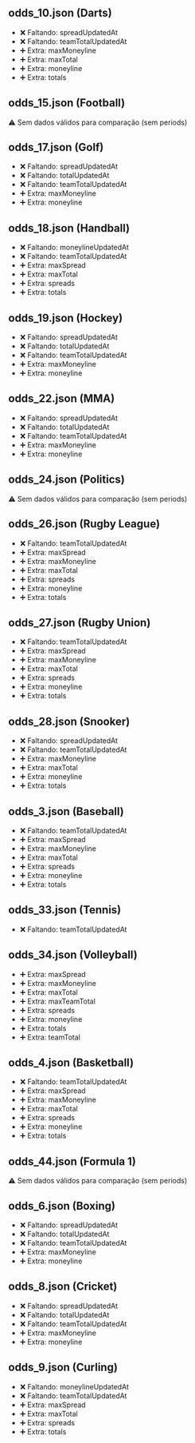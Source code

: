 ## odds_10.json (Darts)
- ❌ Faltando: spreadUpdatedAt
- ❌ Faltando: teamTotalUpdatedAt
- ➕ Extra: maxMoneyline
- ➕ Extra: maxTotal
- ➕ Extra: moneyline
- ➕ Extra: totals

## odds_15.json (Football)
⚠️ Sem dados válidos para comparação (sem periods)

## odds_17.json (Golf)
- ❌ Faltando: spreadUpdatedAt
- ❌ Faltando: totalUpdatedAt
- ❌ Faltando: teamTotalUpdatedAt
- ➕ Extra: maxMoneyline
- ➕ Extra: moneyline

## odds_18.json (Handball)
- ❌ Faltando: moneylineUpdatedAt
- ❌ Faltando: teamTotalUpdatedAt
- ➕ Extra: maxSpread
- ➕ Extra: maxTotal
- ➕ Extra: spreads
- ➕ Extra: totals

## odds_19.json (Hockey)
- ❌ Faltando: spreadUpdatedAt
- ❌ Faltando: totalUpdatedAt
- ❌ Faltando: teamTotalUpdatedAt
- ➕ Extra: maxMoneyline
- ➕ Extra: moneyline

## odds_22.json (MMA)
- ❌ Faltando: spreadUpdatedAt
- ❌ Faltando: totalUpdatedAt
- ❌ Faltando: teamTotalUpdatedAt
- ➕ Extra: maxMoneyline
- ➕ Extra: moneyline

## odds_24.json (Politics)
⚠️ Sem dados válidos para comparação (sem periods)

## odds_26.json (Rugby League)
- ❌ Faltando: teamTotalUpdatedAt
- ➕ Extra: maxSpread
- ➕ Extra: maxMoneyline
- ➕ Extra: maxTotal
- ➕ Extra: spreads
- ➕ Extra: moneyline
- ➕ Extra: totals

## odds_27.json (Rugby Union)
- ❌ Faltando: teamTotalUpdatedAt
- ➕ Extra: maxSpread
- ➕ Extra: maxMoneyline
- ➕ Extra: maxTotal
- ➕ Extra: spreads
- ➕ Extra: moneyline
- ➕ Extra: totals

## odds_28.json (Snooker)
- ❌ Faltando: spreadUpdatedAt
- ❌ Faltando: teamTotalUpdatedAt
- ➕ Extra: maxMoneyline
- ➕ Extra: maxTotal
- ➕ Extra: moneyline
- ➕ Extra: totals

## odds_3.json (Baseball)
- ❌ Faltando: teamTotalUpdatedAt
- ➕ Extra: maxSpread
- ➕ Extra: maxMoneyline
- ➕ Extra: maxTotal
- ➕ Extra: spreads
- ➕ Extra: moneyline
- ➕ Extra: totals

## odds_33.json (Tennis)
- ❌ Faltando: teamTotalUpdatedAt

## odds_34.json (Volleyball)
- ➕ Extra: maxSpread
- ➕ Extra: maxMoneyline
- ➕ Extra: maxTotal
- ➕ Extra: maxTeamTotal
- ➕ Extra: spreads
- ➕ Extra: moneyline
- ➕ Extra: totals
- ➕ Extra: teamTotal

## odds_4.json (Basketball)
- ❌ Faltando: teamTotalUpdatedAt
- ➕ Extra: maxSpread
- ➕ Extra: maxMoneyline
- ➕ Extra: maxTotal
- ➕ Extra: spreads
- ➕ Extra: moneyline
- ➕ Extra: totals

## odds_44.json (Formula 1)
⚠️ Sem dados válidos para comparação (sem periods)

## odds_6.json (Boxing)
- ❌ Faltando: spreadUpdatedAt
- ❌ Faltando: totalUpdatedAt
- ❌ Faltando: teamTotalUpdatedAt
- ➕ Extra: maxMoneyline
- ➕ Extra: moneyline

## odds_8.json (Cricket)
- ❌ Faltando: spreadUpdatedAt
- ❌ Faltando: totalUpdatedAt
- ❌ Faltando: teamTotalUpdatedAt
- ➕ Extra: maxMoneyline
- ➕ Extra: moneyline

## odds_9.json (Curling)
- ❌ Faltando: moneylineUpdatedAt
- ❌ Faltando: teamTotalUpdatedAt
- ➕ Extra: maxSpread
- ➕ Extra: maxTotal
- ➕ Extra: spreads
- ➕ Extra: totals
